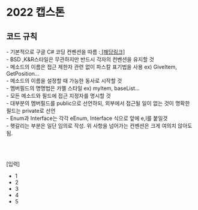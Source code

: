 <h1> 2022 캡스톤</h1>

<h2> 코드 규칙</h2>
- 기본적으로 구글 C# 코딩 컨벤션을 따름 :<a href="https://docs.microsoft.com/ko-kr/dotnet/csharp/fundamentals/coding-style/coding-conventions"> [해당링크] </a> <br>
- BSD ,K&R스타일은 무관하지만 반드시 각자의 컨벤션을 유지할 것 <br>
- 메소드의 이름은 접근 제한자 관련 없이 파스칼 표기법을 사용 ex) GiveItem, GetPosition...<br>
- 메소드의 이름을 설정할 때 가능한 동사로 시작할 것<br>
- 멤버필드의 명명법은 카멜 스타일 ex) myItem, baseList...<br>
- 모든 메소드와 필드에 접근 지정자를 명시할 것<br>
- 대부분의 멤버필드를 public으로 선언하되, 외부에서 접근될 일이 없는 것이 명확한 필드는 private로 선언<br>
- Enum과 Interface는 각각 eEnum, Interface 식으로 앞에 e,I를 붙일것<br>
- 햇갈리는 부분은 일단 임의로 작성. 위 사항을 넘어가는 컨벤션은 크게 여의치 않아도 됨.

<br><br>

[입력]<br>
- 1 <br>
- 2<br>
- 3<br>
- 4<br>
- 5<br>
